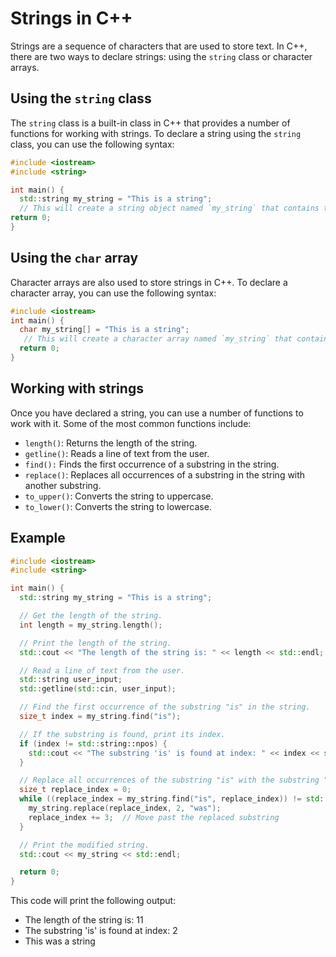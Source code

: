# Strings in C++

Strings are a sequence of characters that are used to store text. In C++, there are two ways to declare strings: using the `string` class or character arrays.

## Using the `string` class

The `string` class is a built-in class in C++ that provides a number of functions for working with strings. To declare a string using the `string` class, you can use the following syntax:

```cpp
#include <iostream>
#include <string>

int main() {
  std::string my_string = "This is a string"; 
  // This will create a string object named `my_string` that contains the text "This is a string".
return 0;
}
```
## Using the `char` array
Character arrays are also used to store strings in C++. To declare a character array, you can use the following syntax:
```cpp  
#include <iostream>
int main() {
  char my_string[] = "This is a string";
   // This will create a character array named `my_string` that contains the text "This is a string".
  return 0;
}
```

## Working with strings

Once you have declared a string, you can use a number of functions to work with it. Some of the most common functions include:

* `length()`: Returns the length of the string.
* `getline()`: Reads a line of text from the user.
* `find():` Finds the first occurrence of a substring in the string.
* `replace()`: Replaces all occurrences of a substring in the string with another substring.
* `to_upper()`: Converts the string to uppercase.
* `to_lower()`: Converts the string to lowercase.

## Example

```cpp
#include <iostream>
#include <string>

int main() {
  std::string my_string = "This is a string";

  // Get the length of the string.
  int length = my_string.length();

  // Print the length of the string.
  std::cout << "The length of the string is: " << length << std::endl;

  // Read a line of text from the user.
  std::string user_input;
  std::getline(std::cin, user_input);

  // Find the first occurrence of the substring "is" in the string.
  size_t index = my_string.find("is");

  // If the substring is found, print its index.
  if (index != std::string::npos) {
    std::cout << "The substring 'is' is found at index: " << index << std::endl;
  }

  // Replace all occurrences of the substring "is" with the substring "was".
  size_t replace_index = 0;
  while ((replace_index = my_string.find("is", replace_index)) != std::string::npos) {
    my_string.replace(replace_index, 2, "was");
    replace_index += 3;  // Move past the replaced substring
  }

  // Print the modified string.
  std::cout << my_string << std::endl;

  return 0;
}

```

This code will print the following output:
* The length of the string is: 11
* The substring 'is' is found at index: 2
* This was a string
